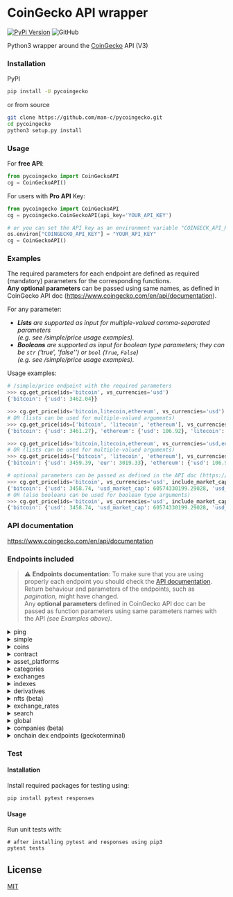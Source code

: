 # CoinGecko API wrapper
[![PyPi Version](https://img.shields.io/pypi/v/pycoingecko.svg)](https://pypi.python.org/pypi/pycoingecko/)
![GitHub](https://img.shields.io/github/license/man-c/pycoingecko)

Python3 wrapper around the [CoinGecko](https://www.coingecko.com/) API (V3)

### Installation
PyPI
```bash
pip install -U pycoingecko
```
or from source
```bash
git clone https://github.com/man-c/pycoingecko.git
cd pycoingecko
python3 setup.py install
```

### Usage

For **free API**:
```python
from pycoingecko import CoinGeckoAPI
cg = CoinGeckoAPI()
```

For users with **Pro API** Key:
```python
from pycoingecko import CoinGeckoAPI
cg = pycoingecko.CoinGeckoAPI(api_key='YOUR_API_KEY')

# or you can set the API key as an environment variable "COINGECK_API_KEY"
os.environ["COINGECKO_API_KEY"] = "YOUR_API_KEY"
cg = CoinGeckoAPI()
```

### Examples
The required parameters for each endpoint are defined as required (mandatory) parameters for the corresponding functions.\
**Any optional parameters** can be passed using same names, as defined in CoinGecko API doc (https://www.coingecko.com/en/api/documentation).

For any parameter:
- ***Lists** are supported as input for multiple-valued comma-separated parameters\
  (e.g. see /simple/price usage examples).*
- ***Booleans** are supported as input for boolean type parameters; they can be `str` ('true', 'false'') or `bool` (`True`, `False`)\
  (e.g. see /simple/price usage examples).*

Usage examples:
```python
# /simple/price endpoint with the required parameters
>>> cg.get_price(ids='bitcoin', vs_currencies='usd')
{'bitcoin': {'usd': 3462.04}}

>>> cg.get_price(ids='bitcoin,litecoin,ethereum', vs_currencies='usd')
# OR (lists can be used for multiple-valued arguments)
>>> cg.get_price(ids=['bitcoin', 'litecoin', 'ethereum'], vs_currencies='usd')
{'bitcoin': {'usd': 3461.27}, 'ethereum': {'usd': 106.92}, 'litecoin': {'usd': 32.72}}

>>> cg.get_price(ids='bitcoin,litecoin,ethereum', vs_currencies='usd,eur')
# OR (lists can be used for multiple-valued arguments)
>>> cg.get_price(ids=['bitcoin', 'litecoin', 'ethereum'], vs_currencies=['usd', 'eur'])
{'bitcoin': {'usd': 3459.39, 'eur': 3019.33}, 'ethereum': {'usd': 106.91, 'eur': 93.31}, 'litecoin': {'usd': 32.72, 'eur': 28.56}}

# optional parameters can be passed as defined in the API doc (https://www.coingecko.com/api/docs/v3)
>>> cg.get_price(ids='bitcoin', vs_currencies='usd', include_market_cap='true', include_24hr_vol='true', include_24hr_change='true', include_last_updated_at='true')
{'bitcoin': {'usd': 3458.74, 'usd_market_cap': 60574330199.29028, 'usd_24h_vol': 4182664683.6247883, 'usd_24h_change': 1.2295378479069035, 'last_updated_at': 1549071865}}
# OR (also booleans can be used for boolean type arguments)
>>> cg.get_price(ids='bitcoin', vs_currencies='usd', include_market_cap=True, include_24hr_vol=True, include_24hr_change=True, include_last_updated_at=True)
{'bitcoin': {'usd': 3458.74, 'usd_market_cap': 60574330199.29028, 'usd_24h_vol': 4182664683.6247883, 'usd_24h_change': 1.2295378479069035, 'last_updated_at': 1549071865}}
```

### API documentation
https://www.coingecko.com/en/api/documentation

### Endpoints included
> :warning: **Endpoints documentation**: To make sure that you are using properly each endpoint you should check the [API documentation](https://www.coingecko.com/en/api/documentation). Return behaviour and parameters of the endpoints, such as *pagination*, might have changed. <br> Any **optional parameters** defined in CoinGecko API doc can be passed as function parameters using same parameters names with the API *(see Examples above)*.

<details><summary>ping</summary>
<p>

* **/ping** (Check API server status)
  ```python
  cg.ping()
  ```
</details>

<details><summary>simple</summary>
<p>

* **/simple/price** (Get the current price of any cryptocurrencies in any other supported currencies that you need)
  ```python
  cg.get_price()
  ```
* **/simple/token_price/{id}** (Get current price of tokens (using contract addresses) for a given platform in any other currency that you need)
  ```python
  cg.get_token_price()
  ```
* **/simple/supported_vs_currencies** (Get list of supported_vs_currencies)
  ```python
  cg.get_supported_vs_currencies()
  ```
</details>

<details><summary>coins</summary>
<p>

* **/coins/list** (List all supported coins id, name and symbol (no pagination required))
  ```python
  cg.get_coins_list()
  ```
* **/coins/markets** (List all supported coins price, market cap, volume, and market related data)
  ```python
  cg.get_coins_markets()
  ```
* **/coins/{id}** (Get current data (name, price, market, ... including exchange tickers) for a coin)
  ```python
  cg.get_coin_by_id()
  ```
* **/coins/{id}/tickers** (Get coin tickers (paginated to 100 items))
  ```python
  cg.get_coin_ticker_by_id()
  ```
* **/coins/{id}/history** (Get historical data (name, price, market, stats) at a given date for a coin)
  ```python
  cg.get_coin_history_by_id()
  ```
* **/coins/{id}/market_chart** (Get historical market data include price, market cap, and 24h volume (granularity auto))
  ```python
  cg.get_coin_market_chart_by_id()
  ```
* **/coins/{id}/market_chart/range** (Get historical market data include price, market cap, and 24h volume within a range of timestamp (granularity auto))
  ```python
  cg.get_coin_market_chart_range_by_id()
  ```
* **/coins/{id}/ohlc** (Get coin's OHLC (beta))
  ```python
  cg.get_coin_ohlc_by_id()
  ```
* **/coins/top_gainers_losers** (Query the top 30 coins with the largest price gain and loss by a specific time duration)
  ```python
  cg.get_coin_top_gainers_losers()
  ```
* **/coins/list/new** (Query the latest 200 coins that recently listed on CoinGecko)
  ```python
  cg.get_coins_list_new()
  ```
* **/coins/{id}/circulating_supply_chart** (Query historical circulating supply of a coin by number of days away from now)
  ```python
  cg.get_coin_circulating_supply_chart()
  ```
* **/coins/{id}/circulating_supply_chart/range** (Query historical circulating supply of a coin within a range of timestamp)
  ```python
  cg.get_coin_circulating_supply_chart_range()
  ```
* **/coins/{id}/total_supply_chart** (Query historical total supply of a coin by number of days away from now)
  ```python
  cg.get_coin_total_supply_chart()
  ```
* **/coins/{id}/total_supply_chart/range** (Query historical total supply of a coin within a range of timestamp)
  ```python
  cg.get_coin_total_supply_chart_range()
  ```
</details>

<details><summary>contract</summary>
<p>

* **/coins/{id}/contract/{contract_address}** (Get coin info from contract address)
  ```python
  cg.get_coin_info_from_contract_address_by_id()
  ```
* **/coins/{id}/contract/{contract_address}/market_chart** (Get historical market data include price, market cap, and 24h volume (granularity auto) from a contract address)
  ```python
  cg.get_coin_market_chart_from_contract_address_by_id()
  ```
* **/coins/{id}/contract/{contract_address}/market_chart/range** (Get historical market data include price, market cap, and 24h volume within a range of timestamp (granularity auto) from a contract address)
  ```python
  cg.get_coin_market_chart_range_from_contract_address_by_id()
  ```
</details>

<details><summary>asset_platforms</summary>
<p>

* **/asset_platforms** (List all asset platforms (Blockchain networks))
  ```python
  cg.get_asset_platforms()
  ```
* **/token_lists/{asset_platform_id}/all.json** (List all tokens of a blockchain network (asset platform) that is supported by Ethereum token list standard)
  ```python
  cg.get_asset_platform_by_id()
  ```
</details>

<details><summary>categories</summary>
<p>

* **/coins/categories/list** (List all categories)
  ```python
  cg.get_coins_categories_list()
  ```
* **/coins/categories** (List all categories with market data)
  ```python
  cg.get_coins_categories()
  ```
</details>

<details><summary>exchanges</summary>
<p>

* **/exchanges** (List all exchanges)
  ```python
  cg.get_exchanges_list()
  ```
* **/exchanges/list** (List all supported markets id and name (no pagination required))
  ```python
  cg.get_exchanges_id_name_list()
  ```
* **/exchanges/{id}** (Get exchange volume in BTC and top 100 tickers only)
  ```python
  cg.get_exchanges_by_id()
  ```
* **/exchanges/{id}/tickers** (Get exchange tickers (paginated, 100 tickers per page))
  ```python
  cg.get_exchanges_tickers_by_id()
  ```
* **/exchanges/{id}/volume_chart** (Get volume chart data for a given exchange)
  ```python
  cg.get_exchanges_volume_chart_by_id()
  ```
* **/exchanges/{id}/volume_chart/range** (Get volume chart data for a given exchange within a time range)
  ```python
  cg.get_exchanges_volume_chart_by_id_within_time_range()
  ```
</details>

<details><summary>indexes</summary>
<p>

* **/indexes** (List all market indexes)
  ```python
  cg.get_indexes()
  ```
* **/indexes/{market_id}/{id}** (Get market index by market id and index id)
  ```python
  cg.get_indexes_by_market_id_and_index_id()
  ```
* **/indexes/list** (List market indexes id and name)
  ```python
  cg.get_indexes_list()
  ```
</details>

<details><summary>derivatives</summary>
<p>

* **/derivatives** (List all derivative tickers)
  ```python
  cg.get_derivatives()
  ```
* **/derivatives/exchanges** (List all derivative exchanges)
  ```python
  cg.get_derivatives_exchanges()
  ```
* **/derivatives/exchanges/{id}** (Show derivative exchange data)
  ```python
  cg.get_derivatives_exchanges_by_id()
  ```
* **/derivatives/exchanges/list** (List all derivative exchanges name and identifier)
  ```python
  cg.get_derivatives_exchanges_list()
  ```
</details>

<details><summary>nfts (beta)</summary>
<p>

* **/nfts/list** (List all supported NFT ids, paginated by 100 items per page, paginated to 100 items)
  ```python
  cg.get_nfts_list()
  ```
* **/nfts/{id}** (Get current data (name, price_floor, volume_24h ...) for an NFT collection)
  ```python
  cg.get_nfts_by_id()
  ```
* **/nfts/{asset_platform_id}/contract/{contract_address}** (Get current data (name, price_floor, volume_24h ...) for an NFT collection)
  ```python
  cg.get_nfts_by_asset_platform_id_and_contract_address()
  ```
* **/nfts/markets** (Query all the supported NFT collections with floor price, market cap, volume, and market related data)
  ```python
  cg.get_nfts_markets()
  ```
* **/nfts/{id}/market_chart** (Query historical market data of an NFT collection, including floor price, market cap, and 24h volume)
  ```python
  cg.get_nfts_market_chart_by_id()
  ```
* **/nfts/{asset_platform_id}/contract/{contract_address}/market_chart** (Query historical market data of an NFT collection, including floor price, market cap, and 24h volume by contract address)
  ```python
  cg.get_nfts_market_chart_by_asset_platform_id_and_contract_address()
  ```
* **/nfts/{id}/tickers** (Query the latest floor price and 24h volume of an NFT collection, on each NFT marketplace)
  ```python
  cg.get_nfts_tickers()
  ```

</details>

<details><summary>exchange_rates</summary>
<p>

* **/exchange_rates** (Get BTC-to-Currency exchange rates)
  ```python
  cg.get_exchange_rates()
  ```
</details>

<details><summary>search</summary>
<p>

* **/search** (Search for coins, categories, and markets on CoinGecko)
  ```python
  cg.search()
  ```
* **/search/trending** (Get trending search coins (Top-7) on CoinGecko in the last 24 hours)
  ```python
  cg.get_search_trending()
  ```
</details>

<details><summary>global</summary>
<p>

* **/global** (Get cryptocurrency global data)
  ```python
  cg.get_global()
  ```
* **/global/decentralized_finance_defi** (Get cryptocurrency global decentralized finance (defi) data)
  ```python
  cg.get_global_decentralized_finance_defi()
  ```
* **/global/market_cap_chart** (Get cryptocurrency global market cap chart data)
  ```python
  cg.get_global_market_cap_chart()
  ```
</details>

<details><summary>companies (beta)</summary>
<p>

* **/companies/public_treasury/{coin_id}** (Get public companies data)
  ```python
  cg.get_companies_public_treasury_by_coin_id()
  ```
</details>

<details><summary>onchain dex endpoints (geckoterminal)</summary>
<p>

* **/onchain/simple/networks/{network}/token_price/{token_address}** (Get token price based on the provided token contract address on a network)
  ```python
  cg.get_onchain_token_price()
  ```
* **/onchain/networks** (Query all the supported networks on GeckoTerminal)
  ```python
  cg.get_onchain_networks()
  ```
* **/onchain/networks/{network}/dexes** (Query all the supported decentralized exchanges (dexes) based on the provided network)
  ```python
  cg.get_onchain_dexes()
  ```
* **/onchain/networks/trending_pools** (Query all the trending pools across all networks)
  ```python
  cg.get_onchain_trending_pools()
  ```
* **/onchain/networks/{network}/trending_pools** (Query the trending pools based on the provided network)
  ```python
  cg.get_onchain_network_trending_pools()
  ```
* **/onchain/networks/{network}/pools/{pool_address}** (Query the specific pool based on the provided network and pool address)
  ```python
  cg.get_onchain_pool()
  ```
* **/onchain/networks/{network}/pools/multi/{pool_addresses}** (Query multiple pools based on the provided network and pool address)
  ```python
  cg.get_onchain_multi_pools()
  ```
* **/onchain/networks/{network}/pools** (Query all the top pools based on the provided network)
  ```python
  cg.get_onchain_top_pools()
  ```
* **/onchain/networks/{network}/dexes/{dex}/pools** (Query all the top pools based on the provided network and decentralized exchange (dex))
  ```python
  cg.get_onchain_dex_top_pools()
  ```
* **/onchain/networks/{network}/new_pools** (Query all the latest pools based on the provided network)
  ```python
  cg.get_onchain_new_pools()
  ```
* **/onchain/networks/new_pools** (Query all the latest pools across all networks)
  ```python
  cg.get_onchain_all_new_pools()
  ```
* **/onchain/search/pools** (Search for pools on a network)
  ```python
  cg.search_onchain_pools()
  ```
* **/onchain/networks/{network}/tokens/{token_address}/pools** (Query top pools based on the provided token contract address on a network)
  ```python
  cg.get_onchain_token_pools()
  ```
</details>

### Test

#### Installation
Install required packages for testing using:
```bash
pip install pytest responses
```

#### Usage

Run unit tests with:

```
# after installing pytest and responses using pip3
pytest tests
```

## License
[MIT](https://choosealicense.com/licenses/mit/)
